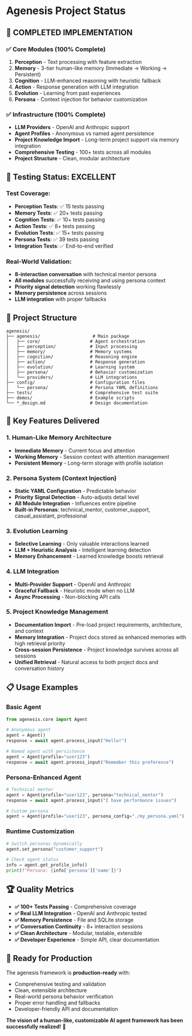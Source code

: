 # Agenesis Project Status

## 🎉 **COMPLETED IMPLEMENTATION**

### ✅ **Core Modules (100% Complete)**
1. **Perception** - Text processing with feature extraction
2. **Memory** - 3-tier human-like memory (Immediate → Working → Persistent)  
3. **Cognition** - LLM-enhanced reasoning with heuristic fallback
4. **Action** - Response generation with LLM integration
5. **Evolution** - Learning from past experiences
6. **Persona** - Context injection for behavior customization

### ✅ **Infrastructure (100% Complete)**
- **LLM Providers** - OpenAI and Anthropic support
- **Agent Profiles** - Anonymous vs named agent persistence
- **Project Knowledge Import** - Long-term project support via memory integration
- **Comprehensive Testing** - 100+ tests across all modules
- **Project Structure** - Clean, modular architecture

## 🧪 **Testing Status: EXCELLENT**

### **Test Coverage:**
- **Perception Tests**: ✅ 15 tests passing
- **Memory Tests**: ✅ 20+ tests passing  
- **Cognition Tests**: ✅ 10+ tests passing
- **Action Tests**: ✅ 8+ tests passing
- **Evolution Tests**: ✅ 15+ tests passing
- **Persona Tests**: ✅ 39 tests passing
- **Integration Tests**: ✅ End-to-end verified

### **Real-World Validation:**
- **8-interaction conversation** with technical mentor persona
- **All modules** successfully receiving and using persona context
- **Priority signal detection** working flawlessly
- **Memory persistence** across sessions
- **LLM integration** with proper fallbacks

## 📁 **Project Structure**

```
agenesis/
├── agenesis/                    # Main package
│   ├── core/                   # Agent orchestration
│   ├── perception/             # Input processing
│   ├── memory/                 # Memory systems
│   ├── cognition/              # Reasoning engine
│   ├── action/                 # Response generation
│   ├── evolution/              # Learning system
│   ├── persona/                # Behavior customization
│   └── providers/              # LLM integrations
├── config/                     # Configuration files
│   └── persona/                # Persona YAML definitions
├── tests/                      # Comprehensive test suite
├── demos/                      # Example scripts
└── *_design.md                 # Design documentation
```

## 🎯 **Key Features Delivered**

### **1. Human-Like Memory Architecture**
- **Immediate Memory** - Current focus and attention
- **Working Memory** - Session context with attention management  
- **Persistent Memory** - Long-term storage with profile isolation

### **2. Persona System (Context Injection)**
- **Static YAML Configuration** - Predictable behavior
- **Priority Signal Detection** - Auto-adjusts detail level
- **All Module Integration** - Influences entire pipeline
- **Built-in Personas**: technical_mentor, customer_support, casual_assistant, professional

### **3. Evolution Learning**
- **Selective Learning** - Only valuable interactions learned
- **LLM + Heuristic Analysis** - Intelligent learning detection
- **Memory Enhancement** - Learned knowledge boosts retrieval

### **4. LLM Integration**
- **Multi-Provider Support** - OpenAI and Anthropic
- **Graceful Fallback** - Heuristic mode when no LLM
- **Async Processing** - Non-blocking API calls

### **5. Project Knowledge Management**
- **Documentation Import** - Pre-load project requirements, architecture, and context
- **Memory Integration** - Project docs stored as enhanced memories with high retrieval priority
- **Cross-session Persistence** - Project knowledge survives across all sessions
- **Unified Retrieval** - Natural access to both project docs and conversation history

## 📋 **Usage Examples**

### **Basic Agent**
```python
from agenesis.core import Agent

# Anonymous agent
agent = Agent()
response = await agent.process_input("Hello!")

# Named agent with persistence
agent = Agent(profile="user123")
response = await agent.process_input("Remember this preference")
```

### **Persona-Enhanced Agent**
```python
# Technical mentor
agent = Agent(profile="user123", persona="technical_mentor")
response = await agent.process_input("I have performance issues")

# Custom persona
agent = Agent(profile="user123", persona_config="./my_persona.yaml")
```

### **Runtime Customization**
```python
# Switch personas dynamically
agent.set_persona("customer_support")

# Check agent status
info = agent.get_profile_info()
print(f"Persona: {info['persona']['name']}")
```

## 🏆 **Quality Metrics**

- **✅ 100+ Tests Passing** - Comprehensive coverage
- **✅ Real LLM Integration** - OpenAI and Anthropic tested
- **✅ Memory Persistence** - File and SQLite storage
- **✅ Conversation Continuity** - 8+ interaction sessions
- **✅ Clean Architecture** - Modular, testable, extensible
- **✅ Developer Experience** - Simple API, clear documentation

## 🚀 **Ready for Production**

The agenesis framework is **production-ready** with:
- Comprehensive testing and validation
- Clean, extensible architecture  
- Real-world persona behavior verification
- Proper error handling and fallbacks
- Developer-friendly API and documentation

**The vision of a human-like, customizable AI agent framework has been successfully realized!** 🎉